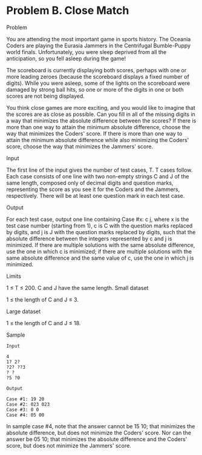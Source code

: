 # Problem B. Close Match

Problem

You are attending the most important game in sports history. The Oceania Coders are playing the Eurasia Jammers in the Centrifugal Bumble-Puppy world finals. Unfortunately, you were sleep deprived from all the anticipation, so you fell asleep during the game!

The scoreboard is currently displaying both scores, perhaps with one or more leading zeroes (because the scoreboard displays a fixed number of digits). While you were asleep, some of the lights on the scoreboard were damaged by strong ball hits, so one or more of the digits in one or both scores are not being displayed.

You think close games are more exciting, and you would like to imagine that the scores are as close as possible. Can you fill in all of the missing digits in a way that minimizes the absolute difference between the scores? If there is more than one way to attain the minimum absolute difference, choose the way that minimizes the Coders' score. If there is more than one way to attain the minimum absolute difference while also minimizing the Coders' score, choose the way that minimizes the Jammers' score.

Input

The first line of the input gives the number of test cases, T. T cases follow. Each case consists of one line with two non-empty strings C and J of the same length, composed only of decimal digits and question marks, representing the score as you see it for the Coders and the Jammers, respectively. There will be at least one question mark in each test case.

Output

For each test case, output one line containing Case #x: c j, where x is the test case number (starting from 1), c is C with the question marks replaced by digits, and j is J with the question marks replaced by digits, such that the absolute difference between the integers represented by c and j is minimized. If there are multiple solutions with the same absolute difference, use the one in which c is minimized; if there are multiple solutions with the same absolute difference and the same value of c, use the one in which j is minimized.

Limits

1 ≤ T ≤ 200.
C and J have the same length.
Small dataset

1 ≤ the length of C and J ≤ 3.

Large dataset

1 ≤ the length of C and J ≤ 18.

Sample

```
Input 
    
4
1? 2?
?2? ??3
? ?
?5 ?0

Output 

Case #1: 19 20
Case #2: 023 023
Case #3: 0 0
Case #4: 05 00
```

In sample case #4, note that the answer cannot be 15 10; that minimizes the absolute difference, but does not minimize the Coders' score. Nor can the answer be 05 10; that minimizes the absolute difference and the Coders' score, but does not minimize the Jammers' score.